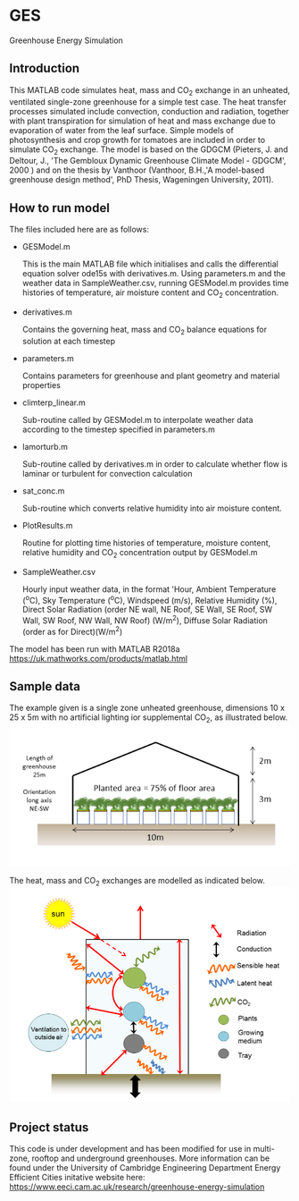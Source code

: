 # GES
Greenhouse Energy Simulation

## Introduction
This MATLAB code simulates heat, mass and CO<sub>2</sub> exchange in an unheated, ventilated single-zone greenhouse for a simple test case.  The heat transfer processes simulated include convection, conduction and radiation, together with plant transpiration for simulation of heat and mass exchange due to evaporation of water from the leaf surface.  Simple models of photosynthesis and crop growth for tomatoes are included in order to simulate CO<sub>2</sub> exchange.  The model is based on the GDGCM (Pieters, J. and Deltour, J., 'The Gembloux Dynamic Greenhouse Climate Model - GDGCM', 2000 ) and on the thesis by Vanthoor (Vanthoor, B.H.,'A model-based greenhouse design method', PhD Thesis, Wageningen University, 2011).

## How to run model
The files included here are as follows:

* GESModel.m   

  This is the main MATLAB file which initialises and calls the differential equation solver ode15s with derivatives.m.  Using parameters.m and the weather data in SampleWeather.csv, running GESModel.m provides time histories of temperature, air moisture content and CO<sub>2</sub> concentration. 

* derivatives.m

  Contains the governing heat, mass and CO<sub>2</sub> balance equations for solution at each timestep
  
* parameters.m

  Contains parameters for greenhouse and plant geometry and material properties 

* climterp_linear.m

  Sub-routine called by GESModel.m to interpolate weather data according to the timestep specified in parameters.m

* lamorturb.m

  Sub-routine called by derivatives.m in order to calculate whether flow is laminar or turbulent for convection calculation

* sat_conc.m

  Sub-routine which converts relative humidity into air moisture content.

* PlotResults.m

  Routine for plotting time histories of temperature, moisture content, relative humidity and CO<sub>2</sub> concentration output by GESModel.m

* SampleWeather.csv

  Hourly input weather data, in the format 'Hour, Ambient Temperature (<sup>o</sup>C), Sky Temperature (<sup>o</sup>C), Windspeed (m/s), Relative Humidity (%), Direct Solar Radiation (order NE wall, NE Roof, SE Wall, SE Roof, SW Wall, SW Roof, NW Wall, NW Roof) (W/m<sup>2</sup>), Diffuse Solar Radiation (order as for Direct)(W/m<sup>2</sup>)
  
The model has been run with MATLAB R2018a https://uk.mathworks.com/products/matlab.html
 
## Sample data
The example given is a single zone unheated greenhouse, dimensions 10 x 25 x 5m with no artificial lighting ior supplemental CO<sub>2</sub>, as illustrated below.![alt Greenhouse](https://github.com/EECi/GES/blob/master/images/Greenhouse.PNG)

The heat, mass and CO<sub>2</sub> exchanges are modelled as indicated below.![alt Balance](https://github.com/EECi/GES/blob/master/images/Balance.PNG)


 ## Project status
 
 This code is under development and has been modified for use in multi-zone, rooftop and underground greenhouses.  More information can be found under the University of Cambridge Engineering Department Energy Efficient Cities initative website here: https://www.eeci.cam.ac.uk/research/greenhouse-energy-simulation
 
